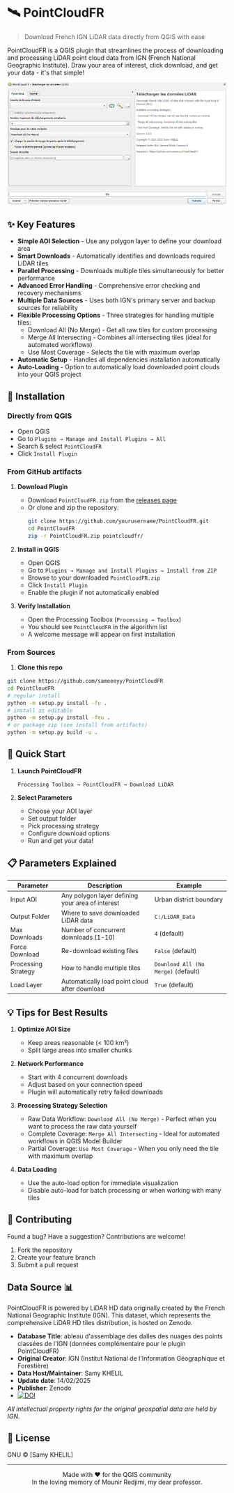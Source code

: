 # 🛰️ PointCloudFR

> Download French IGN LiDAR data directly from QGIS with ease

PointCloudFR is a QGIS plugin that streamlines the process of downloading and processing LiDAR point cloud data from IGN (French National Geographic Institute). Draw your area of interest, click download, and get your data - it's that simple!

![Plugin Interface](/interface.png)

## ✨ Key Features

- **Simple AOI Selection** - Use any polygon layer to define your download area
- **Smart Downloads** - Automatically identifies and downloads required LiDAR tiles
- **Parallel Processing** - Downloads multiple tiles simultaneously for better performance
- **Advanced Error Handling** - Comprehensive error checking and recovery mechanisms
- **Multiple Data Sources** - Uses both IGN's primary server and backup sources for reliability
- **Flexible Processing Options** - Three strategies for handling multiple tiles:
  - Download All (No Merge) - Get all raw tiles for custom processing
  - Merge All Intersecting - Combines all intersecting tiles (ideal for automated workflows)
  - Use Most Coverage - Selects the tile with maximum overlap
- **Automatic Setup** - Handles all dependencies installation automatically
- **Auto-Loading** - Option to automatically load downloaded point clouds into your QGIS project

## 🚀 Installation

### Directly from QGIS
   - Open QGIS
   - Go to `Plugins → Manage and Install Plugins → All`
   - Search & select `PointCloudFR`
   - Click `Install Plugin`

### From GitHub artifacts

1. **Download Plugin**
   - Download `PointCloudFR.zip` from the [releases page](https://github.com/sameeeyy/PointCloudFR/releases)
   - Or clone and zip the repository:
     ```bash
     git clone https://github.com/yourusername/PointCloudFR.git
     cd PointCloudFR
     zip -r PointCloudFR.zip pointcloudfr/
     ```

2. **Install in QGIS**
   - Open QGIS
   - Go to `Plugins → Manage and Install Plugins → Install from ZIP`
   - Browse to your downloaded `PointCloudFR.zip`
   - Click `Install Plugin`
   - Enable the plugin if not automatically enabled

3. **Verify Installation**
   - Open the Processing Toolbox (`Processing → Toolbox`)
   - You should see `PointCloudFR` in the algorithm list
   - A welcome message will appear on first installation

### From Sources

1. **Clone this repo**
```sh
git clone https://github.com/sameeeyy/PointCloudFR
cd PointCloudFR
# regular install
python -m setup.py install -fu .
# install as editable
python -m setup.py install -feu .
# or package zip (see install from artifacts)
python -m setup.py build -u .
```

## 🚀 Quick Start

1. **Launch PointCloudFR**
   ```
   Processing Toolbox → PointCloudFR → Download LiDAR
   ```

2. **Select Parameters**
   - Choose your AOI layer
   - Set output folder
   - Pick processing strategy
   - Configure download options
   - Run and get your data!

## 📋 Parameters Explained

Parameter | Description | Example
----------|-------------|--------
Input AOI | Any polygon layer defining your area of interest | Urban district boundary
Output Folder | Where to save downloaded LiDAR data | `C:/LiDAR_Data`
Max Downloads | Number of concurrent downloads (1-10) | `4` (default)
Force Download | Re-download existing files | `False` (default)
Processing Strategy | How to handle multiple tiles | `Download All (No Merge)` (default)
Load Layer | Automatically load point cloud after download | `True` (default)

## 💡 Tips for Best Results

1. **Optimize AOI Size**
   - Keep areas reasonable (< 100 km²)
   - Split large areas into smaller chunks

2. **Network Performance**
   - Start with 4 concurrent downloads
   - Adjust based on your connection speed
   - Plugin will automatically retry failed downloads

3. **Processing Strategy Selection**
   - Raw Data Workflow: `Download All (No Merge)` - Perfect when you want to process the raw data yourself
   - Complete Coverage: `Merge All Intersecting` - Ideal for automated workflows in QGIS Model Builder
   - Partial Coverage: `Use Most Coverage` - When you only need the tile with maximum overlap

4. **Data Loading**
   - Use the auto-load option for immediate visualization
   - Disable auto-load for batch processing or when working with many tiles

## 🤝 Contributing

Found a bug? Have a suggestion? Contributions are welcome!

1. Fork the repository
2. Create your feature branch
3. Submit a pull request

## Data Source 📊

PointCloudFR is powered by LiDAR HD data originally created by the French National Geographic Institute (IGN). This dataset, which represents the comprehensive LiDAR HD tiles distribution, is hosted on Zenodo.

* **Database Title**: ableau d'assemblage des dalles des nuages des points classées de l'IGN (données complémentaire pour le plugin PointCloudFR)  
* **Original Creator**: IGN (Institut National de l'Information Géographique et Forestière)  
* **Data Host/Maintainer**: Samy KHELIL
* **Update date**: 14/02/2025
* **Publisher**: Zenodo  
* [![DOI](https://zenodo.org/badge/DOI/10.5281/zenodo.14867452.svg)](https://doi.org/10.5281/zenodo.14867452)

*All intellectual property rights for the original geospatial data are held by IGN.*

## 📝 License

GNU © [Samy KHELIL]

---
<p align="center">
Made with ❤️ for the QGIS community<br>
In the loving memory of Mounir Redjimi, my dear professor.
</p>
